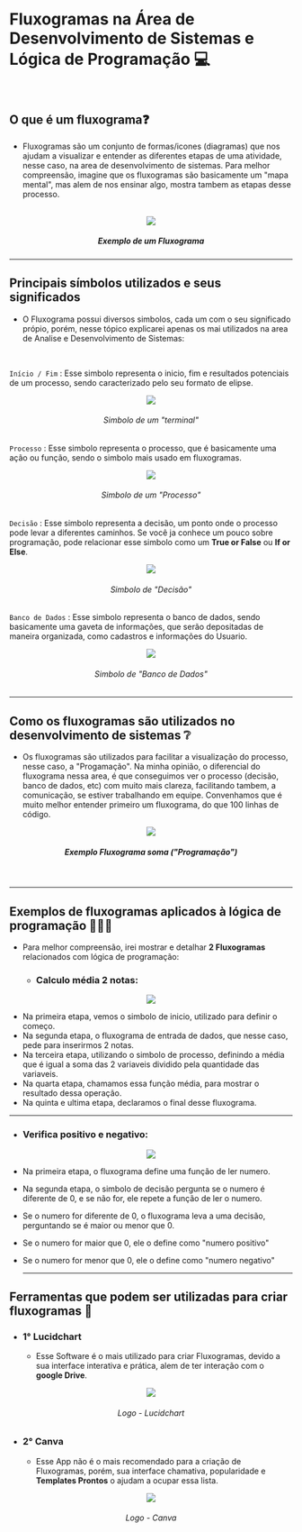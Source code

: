 # Fluxogramas na Área de Desenvolvimento de Sistemas e Lógica de Programação 💻

<br>

## O que é um fluxograma❓

- Fluxogramas são um conjunto de formas/icones (diagramas) que nos ajudam a visualizar e entender as diferentes etapas de uma atividade, nesse caso, na area de desenvolvimento de sistemas.
Para melhor compreensão, imagine que os fluxogramas são basicamente um "mapa mental", mas alem de nos ensinar algo, mostra tambem as etapas desse processo.

<br>



<div align="center">

<img src="https://zeev.it/wp-content/uploads/2020/11/Fluxograma-de-processo-simples-2.png.webp">

</div>

<div align="center">

##### Exemplo de um Fluxograma

</div>

---

## Principais símbolos utilizados e seus significados

- O Fluxograma possui diversos simbolos, cada um com o seu significado própio, porém, nesse tópico explicarei apenas os mai utilizados na area de Analise e Desenvolvimento de Sistemas:

<br>

``` Início / Fim ``` : Esse simbolo representa o inicio, fim e resultados potenciais de um processo, sendo caracterizado pelo seu formato de elipse.

<div align="center">

<img src="https://d2slcw3kip6qmk.cloudfront.net/marketing/pages/chart/flowchart-symbols-meaning-explained/terminator_symbol-60x31.PNG">

</div>

<div align="center">

###### Simbolo de um "terminal"

</div>

``` Processo ``` : Esse simbolo representa o processo, que é basicamente uma ação ou função, sendo o simbolo mais usado em fluxogramas.


<div align="center">

<img src="https://d2slcw3kip6qmk.cloudfront.net/marketing/pages/chart/flowchart-symbols-meaning-explained/process_symbol-60x45.PNG">

</div>

<div align="center">

 ###### Simbolo de um "Processo"

</div>

``` Decisão ``` : Esse simbolo representa a decisão, um ponto onde o processo pode levar a diferentes caminhos. Se você ja conhece um pouco sobre programação, pode relacionar esse simbolo como um **True or False** ou **If or Else**.


<div align="center">

<img src="https://d2slcw3kip6qmk.cloudfront.net/marketing/pages/chart/flowchart-symbols-meaning-explained/decision_symbol-60x46.PNG">

</div>

<div align="center">

 ###### Simbolo de "Decisão"

</div>

``` Banco de Dados ``` : Esse simbolo representa o banco de dados, sendo basicamente uma gaveta de informações, que serão depositadas de maneira organizada, como cadastros e informações do Usuario.


<div align="center">

<img src="https://d2slcw3kip6qmk.cloudfront.net/marketing/pages/chart/flowchart-symbols-meaning-explained/stored_data_symbol-60x60.PNG">

</div>

<div align="center">

 ###### Simbolo de "Banco de Dados"

</div>


---

## Como os fluxogramas são utilizados no desenvolvimento de sistemas ❔

- Os fluxogramas são utilizados para facilitar a visualização do processo, nesse caso, a "Progamação". Na minha opinião, o diferencial do fluxograma nessa area, é que conseguimos ver o processo (decisão, banco de dados, etc) com muito mais clareza, facilitando tambem, a comunicação, se estiver trabalhando em equipe. Convenhamos que é muito melhor entender primeiro um fluxograma, do que 100 linhas de código.



<div align="center">

<img src="https://arquivo.devmedia.com.br/artigos/Gabriel_Giaretta/Diagramas-Chapin-Fluxogramas/Diagramas-Chapin-Fluxogramas5.jpg">

</div>

<div align="center">

 ##### Exemplo Fluxograma soma ("Programação")

</div>

<br>

---

## Exemplos de fluxogramas aplicados à lógica de programação 🧑🏻‍💻

- Para melhor compreensão, irei mostrar e detalhar **2 Fluxogramas** relacionados com lógica de programação:

   - ### Calculo média 2 notas:
 
     
<div align="center">

<img src="https://blogger.googleusercontent.com/img/b/R29vZ2xl/AVvXsEidkorEotb0Vnd1DtAByeqcWykw6b9vhX5vo31PJy4cbII2Ws_B-qR5IDVWs83WY15pMt8AWQRs_94a5iO_emWHy81a0Y78F4UUx_xaaq5PAp5X18X2zob4W_nqOFimtp_kxgPthehDg-A/s1600/media+fluxograma.png">

</div>

  - Na primeira etapa, vemos o simbolo de inicio, utilizado para definir o começo.
  - Na segunda etapa, o fluxograma de entrada de dados, que nesse caso, pede para inserirmos 2 notas.
  - Na terceira etapa, utilizando o simbolo de processo, definindo a média que é igual a soma das 2 variaveis dividido pela quantidade das variaveis.
  - Na quarta etapa, chamamos essa função média, para mostrar o resultado dessa operação.
  - Na quinta e ultima etapa, declaramos o final desse fluxograma.

---

   - ### Verifica positivo e negativo:

     
<div align="center">

<img src="https://media.brainly.com.br/image/rs:fill/w:750/q:75/plain/https://pt-static.z-dn.net/files/d5c/d4f505988f2b8cea92fc5bead316105c.png">

</div>



  - Na primeira etapa, o fluxograma define uma função de ler numero.
  - Na segunda etapa, o simbolo de decisão pergunta se o numero é diferente de 0, e se não for, ele repete a função de ler o numero.
  - Se o numero for diferente de 0, o fluxograma leva a uma decisão, perguntando se é maior ou menor que 0.
  - Se o numero for maior que 0, ele o define como "numero positivo"
  - Se o numero for menor que 0, ele o define como "numero negativo"


     ---

## Ferramentas que podem ser utilizadas para criar fluxogramas 🧰

 - ###  1° Lucidchart

   - Esse Software é o mais utilizado para criar Fluxogramas, devido a sua interface interativa e prática, alem de ter interação com o **google Drive**.
  
         
<div align="center">

<img src="https://encrypted-tbn0.gstatic.com/images?q=tbn:ANd9GcTfHH7KvAe7da1GRgP0Eit76xM550JhCm0gjg&s">

</div>

<div align="center">

###### Logo - Lucidchart

</div>

  - ### 2° Canva

    - Esse App não é o mais recomendado para a criação de Fluxogramas, porém, sua interface chamativa, popularidade e **Templates Prontos** o ajudam a ocupar essa lista.

         
<div align="center">

<img src="https://encrypted-tbn0.gstatic.com/images?q=tbn:ANd9GcQNcwtKecyjR-Wz57ArpQSVDU3vb6uOcLS5KQ&s">

</div>


         
<div align="center">

###### Logo - Canva

</div>
      
      





   














